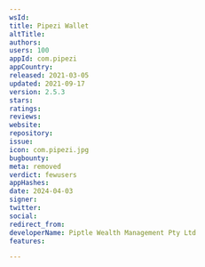 ```yaml
---
wsId: 
title: Pipezi Wallet
altTitle: 
authors: 
users: 100
appId: com.pipezi
appCountry: 
released: 2021-03-05
updated: 2021-09-17
version: 2.5.3
stars: 
ratings: 
reviews: 
website: 
repository: 
issue: 
icon: com.pipezi.jpg
bugbounty: 
meta: removed
verdict: fewusers
appHashes: 
date: 2024-04-03
signer: 
twitter: 
social: 
redirect_from: 
developerName: Piptle Wealth Management Pty Ltd
features: 

---
```



